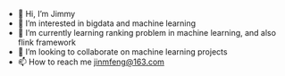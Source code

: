 - 👋 Hi, I’m Jimmy
- 👀 I’m interested in bigdata and machine learning
- 🌱 I’m currently learning ranking problem in machine learning, and also flink framework
- 💞️ I’m looking to collaborate on machine learning projects
- 📫 How to reach me jinmfeng@163.com

<!---
jinmfeng02/jinmfeng02 is a ✨ special ✨ repository because its `README.md` (this file) appears on your GitHub profile.
You can click the Preview link to take a look at your changes.
--->
